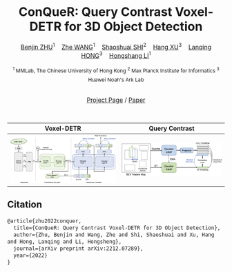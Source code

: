 <div align='center'>

# ConQueR: Query Contrast Voxel-DETR for 3D Object Detection 

[Benjin ZHU](https://benjin.me/)<sup>1</sup>&nbsp;&nbsp;&nbsp;
[Zhe WANG](https://wang-zhe.me/)<sup>1</sup>&nbsp;&nbsp;&nbsp;
[Shaoshuai SHI](https://shishaoshuai.com/)<sup>2</sup>&nbsp;&nbsp;&nbsp;
[Hang XU](https://xuhangcn.github.io/)<sup>3</sup>&nbsp;&nbsp;&nbsp;
[Lanqing HONG](https://scholar.google.com/citations?hl=en&user=2p7x6OUAAAAJ)<sup>3</sup>&nbsp;&nbsp;&nbsp;
[Hongshang LI](https://www.ee.cuhk.edu.hk/~hsli/)<sup>1</sup>

<sub>
<sup>1</sup> MMLab, The Chinese University of Hong Kong 
<sup>2</sup> Max Planck Institute for Informatics 
<sup>3</sup> Huawei Noah's Ark Lab 
</sub>

<br/>
<br/>

[Project Page](https://benjin.me/projects/2022_conquer/) / [Paper](https://arxiv.org/abs/2212.07289)

<br/>


Voxel-DETR             | Query Contrast 
:-------------------------:|:-------------------------:
![](figures/contrastive_voxel_detr.png)  |  ![](figures/contrastive_illustration.png)

</div>

## Citation

```
@article{zhu2022conquer,
  title={ConQueR: Query Contrast Voxel-DETR for 3D Object Detection},
  author={Zhu, Benjin and Wang, Zhe and Shi, Shaoshuai and Xu, Hang and Hong, Lanqing and Li, Hongsheng},
  journal={arXiv preprint arXiv:2212.07289},
  year={2022}
}
```

